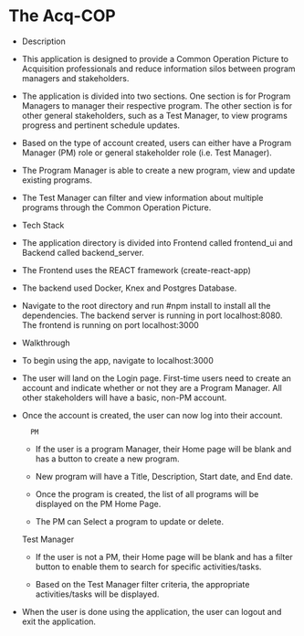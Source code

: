 # The Acq-COP

- Description

* This application is designed to provide a Common Operation Picture to Acquisition professionals and reduce information silos between program managers and stakeholders.

* The application is divided into two sections. One section is for Program Managers to manager their respective program. The other section is for other general stakeholders, such as a Test Manager, to view programs progress and pertinent schedule updates.

* Based on the type of account created, users can either have a Program Manager (PM) role or general stakeholder role (i.e. Test Manager).

* The Program Manager is able to create a new program, view and update existing programs.

* The Test Manager can filter and view information about multiple programs through the Common Operation Picture.

- Tech Stack

* The application directory is divided into Frontend called frontend_ui and Backend called backend_server.

* The Frontend uses the REACT framework (create-react-app)

* The backend used Docker, Knex and Postgres Database.

* Navigate to the root directory and run #npm install to install all the dependencies.
  The backend server is running in port localhost:8080.
  The frontend is running on port localhost:3000

- Walkthrough

* To begin using the app, navigate to localhost:3000

* The user will land on the Login page. First-time users need to create an account and indicate whether or not they are a Program Manager. All other stakeholders will have a basic, non-PM account.

* Once the account is created, the user can now log into their account.

        PM

  - If the user is a program Manager, their Home page will be blank and has a button to create a new program.

  - New program will have a Title, Description, Start date, and End date.

  - Once the program is created, the list of all programs will be displayed on the PM Home Page.

  - The PM can Select a program to update or delete.

  Test Manager

  - If the user is not a PM, their Home page will be blank and has a filter button to enable them to search for specific activities/tasks.

  - Based on the Test Manager filter criteria, the appropriate activities/tasks will be displayed.

* When the user is done using the application, the user can logout and exit the application.
